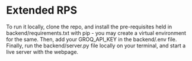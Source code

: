 # Extended RPS

To run it locally, clone the repo, and install the pre-requisites held in backend/requirements.txt with pip - you may create a virtual environment for the same. Then, add your GROQ_API_KEY in the backend/.env file. Finally, run the backend/server.py file locally on your terminal, and start a live server with the webpage.
